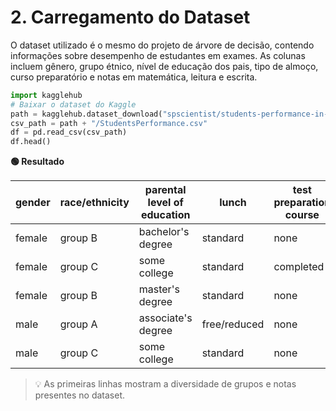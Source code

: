 # 2. Carregamento do Dataset

O dataset utilizado é o mesmo do projeto de árvore de decisão, contendo informações sobre desempenho de estudantes em exames. As colunas incluem gênero, grupo étnico, nível de educação dos pais, tipo de almoço, curso preparatório e notas em matemática, leitura e escrita.

```python
import kagglehub
# Baixar o dataset do Kaggle
path = kagglehub.dataset_download("spscientist/students-performance-in-exams")
csv_path = path + "/StudentsPerformance.csv"
df = pd.read_csv(csv_path)
df.head()
```

**🟢 Resultado**

| gender | race/ethnicity | parental level of education | lunch        | test preparation course | math score | reading score | writing score |
|--------|----------------|----------------------------|--------------|------------------------|------------|---------------|---------------|
| female | group B        | bachelor's degree          | standard     | none                   | 72         | 72            | 74            |
| female | group C        | some college               | standard     | completed              | 69         | 90            | 88            |
| female | group B        | master's degree            | standard     | none                   | 90         | 95            | 93            |
| male   | group A        | associate's degree         | free/reduced | none                   | 47         | 57            | 44            |
| male   | group C        | some college               | standard     | none                   | 76         | 78            | 75            |

> 💡 As primeiras linhas mostram a diversidade de grupos e notas presentes no dataset.
